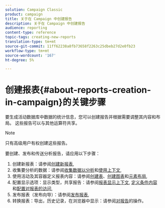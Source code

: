 ```yaml
---
solution: Campaign Classic
product: campaign
title: 关于在 Campaign 中创建报告
description: 关于在 Campaign 中创建报告
audience: reporting
content-type: reference
topic-tags: creating-new-reports
translation-type: tm+mt
source-git-commit: 11ff62238a8fb73658f2263c25dbeb27d2e0fb23
workflow-type: tm+mt
source-wordcount: '167'
ht-degree: 5%

---
```



# 创建报表{#about-reports-creation-in-campaign}的关键步骤

要生成活动数据库中数据的统计信息，您可以创建报告并根据需要调整其内容和布局。 这些报告可以与其他运算符共享。

>[!NOTE]
>
>只有高级用户有权创建这些报告。

要创建、发布和传送分析报告，请应用以下步骤：

1. 创建新报表：请参阅[创建新报表](../../reporting/using/creating-a-new-report.md),
1. 收集要分析的数据：请参阅[收集数据以分析](../../reporting/using/collecting-data-to-analyze.md)和[使用上下文](../../reporting/using/using-the-context.md),
1. 使用活动及其容器定义报表内容：请参阅[创建表](../../reporting/using/creating-a-table.md)、[创建图表](../../reporting/using/creating-a-chart.md)和[元素布局](../../reporting/using/element-layout.md),
1. 配置显示选项：显示类型，共享报告：请参阅[报表显示上下文](../../reporting/using/configuring-access-to-the-report.md#report-display-context), [定义条件内容](../../reporting/using/defining-a-conditional-content.md)和[配置对报表的访问](../../reporting/using/configuring-access-to-the-report.md),
1. 发布报表（发布向导）：请参阅[发布报表](../../reporting/using/configuring-access-to-the-report.md#publishing-the-report),
1. 转换报表：导出，历史记录，在浏览器中显示：请参阅[对报告](../../reporting/using/actions-on-reports.md)的操作。

